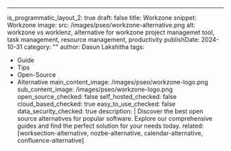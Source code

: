 ---
is_programmatic_layout_2: true
draft: false
title: Workzone
snippet: Workzone
image:
  src: /images/pseo/workzone-alternative.png
  alt: workzone vs worklenz, alternative for workzone project managemet tool, task management, resource management, productivity
publishDate: 2024-10-31
category: ""
author: Dasun Lakshitha
tags:
  - Guide
  - Tips
  - Open-Source
  - Alternative
main_content_image: /images/pseo/workzone-logo.png
sub_content_image: /images/pseo/workzone-logo.png
open_source_checked: false
self_hosted_checked: false
cloud_based_checked: true
easy_to_use_checked: false
data_security_checked: true
description: |
   Discover the best open source alternatives for popular software. Explore our comprehensive guides and find the perfect solution for your needs today.
related: [worksection-alternative, nozbe-alternative, calendar-alternative, confluence-alternative]